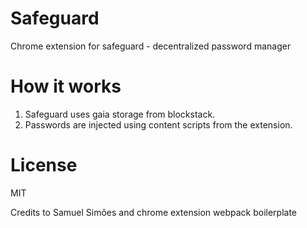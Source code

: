 # Safeguard

Chrome extension for safeguard - decentralized password manager

# How it works

1. Safeguard uses gaia storage from blockstack. 
2. Passwords are injected using content scripts from the extension. 


# License

MIT

Credits to Samuel Simões and chrome extension webpack boilerplate
